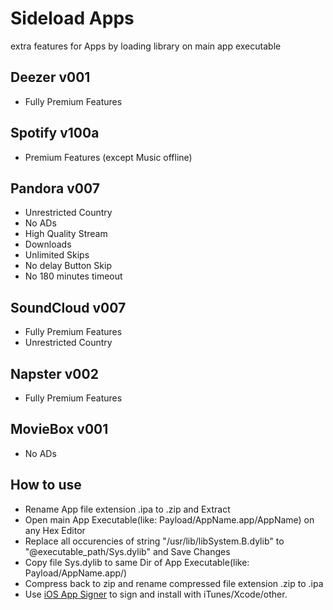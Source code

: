# Sideload Apps

extra features for Apps by loading library on main app executable

Deezer v001
------

* Fully Premium Features

Spotify v100a
------

* Premium Features (except Music offline)

Pandora v007
------

* Unrestricted Country
* No ADs
* High Quality Stream
* Downloads
* Unlimited Skips
* No delay Button Skip
* No 180 minutes timeout

SoundCloud v007
------

* Fully Premium Features
* Unrestricted Country

Napster v002
------

* Fully Premium Features

MovieBox v001
------

* No ADs

How to use
------

* Rename App file extension .ipa to .zip and Extract
* Open main App Executable(like: Payload/AppName.app/AppName) on any Hex Editor
* Replace all occurencies of string "/usr/lib/libSystem.B.dylib" to "@executable_path/Sys.dylib" and Save Changes
* Copy file Sys.dylib to same Dir of App Executable(like: Payload/AppName.app/)
* Compress back to zip and rename compressed file extension .zip to .ipa
* Use [iOS App Signer](https://dantheman827.github.io/ios-app-signer/) to sign and install with iTunes/Xcode/other.

